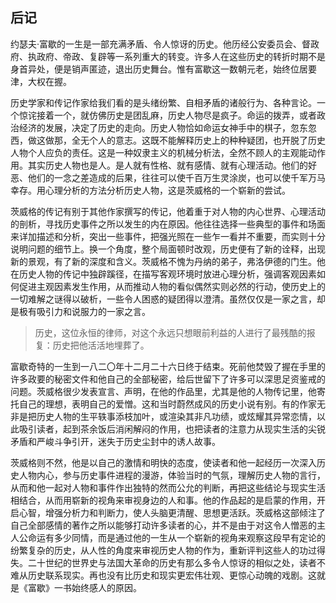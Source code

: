 ## 后记

约瑟夫·富歇的一生是一部充满矛盾、令人惊讶的历史。他历经公安委员会、督政府、执政府、帝政、复辟等一系列重大的转变。许多人在这些历史的转折时期不是身首异处，便是销声匿迹，退出历史舞台。惟有富歇这一数朝元老，始终位居要津，大权在握。

历史学家和传记作家给我们看的是头绪纷繁、自相矛盾的诸般行为、各种言论。一个惊诧接着一个，就仿佛历史是团乱麻，历史人物尽是疯子。命运的拨弄，或者政治经济的发展，决定了历史的走向。历史人物恰如命运女神手中的棋子，忽东忽西，做这做那，全无个人的意志。这既不能解释历史上的种种疑团，也开脱了历史人物个人应负的责任。这是一种奴隶主义的机械分析法，全然不顾人的主观能动作用。其实历史人物也是人。是人就有性格、就有感情、就有心理活动。他们的好恶、他们的一念之差造成的后果，往往可以使千百万生灵涂炭，也可以使千军万马幸存。用心理分析的方法分析历史人物，这是茨威格的一个崭新的尝试。

茨威格的传记有别于其他作家撰写的传记，他着重于对人物的内心世界、心理活动的剖析，寻找历史事件之所以发生的内在原因。他往往选择一些典型的事件和场面来详加描述和分析，突出一些事件，把强光照在一些乍一看并不重要，而实则十分说明问题的细节上。换一个角度，整个局面顿时改观，历史便有了新的诠释，出现新的景观，有了新的深度和含义。茨威格不愧为丹纳的弟子，弗洛伊德的门生。他在历史人物的传记中独辟蹊径，在描写客观环境时放进心理分析，强调客观因素如何促进主观因素发生作用，从而推动人物的看似偶然实则必然的行动，使历史上的一切难解之谜得以破析，一些令人困惑的疑团得以澄清。虽然仅仅是一家之言，却是极有吸引力和说服力的一家之言。

> 历史，这位永恒的律师，对这个永远只想眼前利益的人进行了最残酷的报复：历史把他活活地埋葬了。

富歇奇特的一生到一八二〇年十二月二十六日终于结束。死前他焚毁了握在手里的许多政要的秘密文件和他自己的全部秘密，给后世留下了许多可以深思足资鉴戒的问题。茨威格很少发表宣言、声明，在他的作品里，尤其是他的人物传记里，他寄托自己的理想，表明自己的爱憎。这和当时蔚然成风的历史小说有别。有的作家无非是把历史人物的生平轶事添枝加叶，或渲染其非凡功绩，或炫耀其异常恋情，以此吸引读者，起到茶余饭后消闲解闷的作用，也把读者的注意力从现实生活的尖锐矛盾和严峻斗争引开，迷失于历史尘封中的诱人故事。

茨威格则不然，他是以自己的激情和明快的态度，使读者和他一起经历一次深入历史人物内心，参与历史事件进程的漫游，体验当时的气氛，理解历史人物的言行，从而和他一起对人物和事件作出独特的然而公允的判断，再把这些结论与现实生活相结合，从而用崭新的视角来审视身边的人和事。他的作品起的是启蒙的作用，开启心智，增强分析力和判断力，使人头脑更清醒、思想更活跃。茨威格这部倾注了自己全部感情的著作之所以能够打动许多读者的心，并不是由于对这令人憎恶的主人公命运有多少同情，而是通过他的一生从一个崭新的视角来观察这段早有定论的纷繁复杂的历史，从人性的角度来审视历史人物的作为，重新评判这些人的功过得失。二十世纪的世界史与法国大革命的历史有那么多令人惊讶的相似之处，读者不难从历史联系现实。再也没有比历史和现实更宏伟壮观、更惊心动魄的戏剧。这就是《富歇》一书始终感人的原因。

